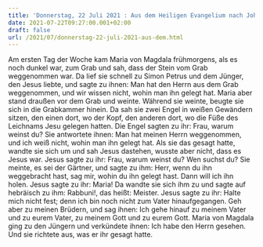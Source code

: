 ```yaml
---
title: 'Donnerstag, 22 Juli 2021 : Aus dem Heiligen Evangelium nach Johannes - Joh 20,1-2.11-18.'
date: 2021-07-22T09:27:00.001+02:00
draft: false
url: /2021/07/donnerstag-22-juli-2021-aus-dem.html
---
```


Am ersten Tag der Woche kam Maria von Magdala frühmorgens, als es noch dunkel war, zum Grab und sah, dass der Stein vom Grab weggenommen war. Da lief sie schnell zu Simon Petrus und dem Jünger, den Jesus liebte, und sagte zu ihnen: Man hat den Herrn aus dem Grab weggenommen, und wir wissen nicht, wohin man ihn gelegt hat. Maria aber stand draußen vor dem Grab und weinte. Während sie weinte, beugte sie sich in die Grabkammer hinein. Da sah sie zwei Engel in weißen Gewändern sitzen, den einen dort, wo der Kopf, den anderen dort, wo die Füße des Leichnams Jesu gelegen hatten. Die Engel sagten zu ihr: Frau, warum weinst du? Sie antwortete ihnen: Man hat meinen Herrn weggenommen, und ich weiß nicht, wohin man ihn gelegt hat. Als sie das gesagt hatte, wandte sie sich um und sah Jesus dastehen, wusste aber nicht, dass es Jesus war. Jesus sagte zu ihr: Frau, warum weinst du? Wen suchst du? Sie meinte, es sei der Gärtner, und sagte zu ihm: Herr, wenn du ihn weggebracht hast, sag mir, wohin du ihn gelegt hast. Dann will ich ihn holen. Jesus sagte zu ihr: Maria! Da wandte sie sich ihm zu und sagte auf hebräisch zu ihm: Rabbuni!, das heißt: Meister. Jesus sagte zu ihr: Halte mich nicht fest; denn ich bin noch nicht zum Vater hinaufgegangen. Geh aber zu meinen Brüdern, und sag ihnen: Ich gehe hinauf zu meinem Vater und zu eurem Vater, zu meinem Gott und zu eurem Gott. Maria von Magdala ging zu den Jüngern und verkündete ihnen: Ich habe den Herrn gesehen. Und sie richtete aus, was er ihr gesagt hatte.